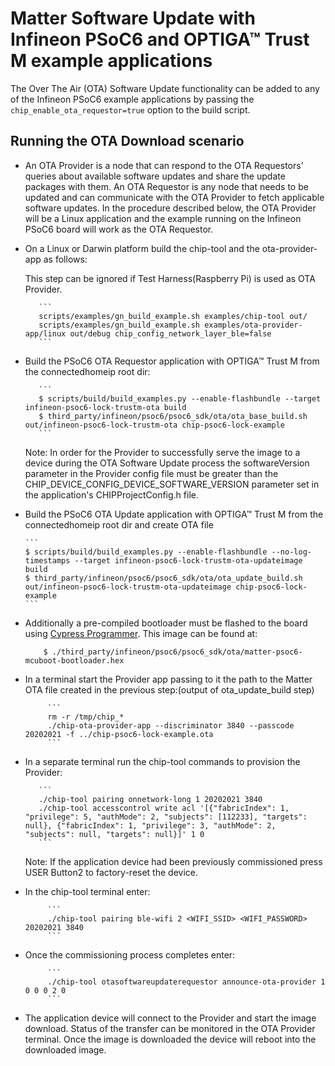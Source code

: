 # Matter Software Update with Infineon PSoC6 and OPTIGA™ Trust M example applications

The Over The Air (OTA) Software Update functionality can be added to any of the Infineon PSoC6 example applications by passing the
`chip_enable_ota_requestor=true` option to the build script.

## Running the OTA Download scenario

-   An OTA Provider is a node that can respond to the OTA Requestors' queries about available software updates and share the update packages with them. An OTA Requestor is any node that needs to be updated and can communicate with the OTA Provider to fetch applicable software updates. In the procedure described below, the OTA Provider will be a Linux application and the example running on the Infineon PSoC6 board will work as the OTA Requestor.
  
-   On a Linux or Darwin platform build the chip-tool and the ota-provider-app as follows:
    
    This step can be ignored if Test Harness(Raspberry Pi) is used as OTA Provider.
    
           ```
           scripts/examples/gn_build_example.sh examples/chip-tool out/
           scripts/examples/gn_build_example.sh examples/ota-provider-app/linux out/debug chip_config_network_layer_ble=false
           ```
    
- Build the PSoC6 OTA Requestor application with OPTIGA™ Trust M from the connectedhomeip root dir:

         ```
         $ scripts/build/build_examples.py --enable-flashbundle --target infineon-psoc6-lock-trustm-ota build
         $ third_party/infineon/psoc6/psoc6_sdk/ota/ota_base_build.sh out/infineon-psoc6-lock-trustm-ota chip-psoc6-lock-example
         ```

     Note: In order for the Provider to successfully serve the image to a device during the OTA Software Update process the softwareVersion parameter in the Provider config file must be greater than the CHIP_DEVICE_CONFIG_DEVICE_SOFTWARE_VERSION parameter set in the application's CHIPProjectConfig.h file.

* Build the PSoC6 OTA Update application with OPTIGA™ Trust M from the connectedhomeip root dir and create OTA file

      ```
      $ scripts/build/build_examples.py --enable-flashbundle --no-log-timestamps --target infineon-psoc6-lock-trustm-ota-updateimage build
      $ third_party/infineon/psoc6/psoc6_sdk/ota/ota_update_build.sh out/infineon-psoc6-lock-trustm-ota-updateimage chip-psoc6-lock-example
      ```

* Additionally a pre-compiled bootloader must be flashed to the board using [Cypress Programmer](https://softwaretools.infineon.com/tools/com.ifx.tb.tool.cypressprogrammer).
    This image can be found at:

          $ ./third_party/infineon/psoc6/psoc6_sdk/ota/matter-psoc6-mcuboot-bootloader.hex

* In a terminal start the Provider app passing to it the path to the Matter
    OTA file created in the previous step:(output of ota_update_build step)

           ```
           rm -r /tmp/chip_*
           ./chip-ota-provider-app --discriminator 3840 --passcode 20202021 -f ../chip-psoc6-lock-example.ota
           ```

* In a separate terminal run the chip-tool commands to provision the Provider:

         ```
         ./chip-tool pairing onnetwork-long 1 20202021 3840
         ./chip-tool accesscontrol write acl '[{"fabricIndex": 1, "privilege": 5, "authMode": 2, "subjects": [112233], "targets": null}, {"fabricIndex": 1, "privilege": 3, "authMode": 2, "subjects": null, "targets": null}]' 1 0
         ```

     Note: If the application device had been previously commissioned press USER Button2 to factory-reset the device.

* In the chip-tool terminal enter:

           ```
           ./chip-tool pairing ble-wifi 2 <WIFI_SSID> <WIFI_PASSWORD> 20202021 3840
           ```

* Once the commissioning process completes enter:

           ```
           ./chip-tool otasoftwareupdaterequestor announce-ota-provider 1 0 0 0 2 0
           ```

* The application device will connect to the Provider and start the image download. Status of the transfer can be monitored in the OTA Provider
    terminal. Once the image is downloaded the device will reboot into the downloaded image.

